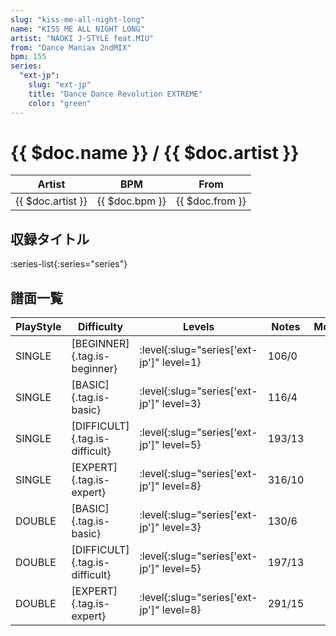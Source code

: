 ```yaml
---
slug: "kiss-me-all-night-long"
name: "KISS ME ALL NIGHT LONG"
artist: "NAOKI J-STYLE feat.MIU"
from: "Dance Maniax 2ndMIX"
bpm: 155
series:
  "ext-jp":
    slug: "ext-jp"
    title: "Dance Dance Revolution EXTREME"
    color: "green"
---
```


# {{ $doc.name }} / {{ $doc.artist }}

|Artist|BPM|From|
|------|---|----|
|{{ $doc.artist }}|{{ $doc.bpm }}|{{ $doc.from }}|

## 収録タイトル

:series-list{:series="series"}

## 譜面一覧

|PlayStyle|Difficulty|Levels|Notes|Movie|
|---------|----------|------|-----|-----|
|SINGLE|[BEGINNER]{.tag.is-beginner}|:level{:slug="series['ext-jp']" level=1}|106/0||
|SINGLE|[BASIC]{.tag.is-basic}|:level{:slug="series['ext-jp']" level=3}|116/4||
|SINGLE|[DIFFICULT]{.tag.is-difficult}|:level{:slug="series['ext-jp']" level=5}|193/13||
|SINGLE|[EXPERT]{.tag.is-expert}|:level{:slug="series['ext-jp']" level=8}|316/10||
|DOUBLE|[BASIC]{.tag.is-basic}|:level{:slug="series['ext-jp']" level=3}|130/6||
|DOUBLE|[DIFFICULT]{.tag.is-difficult}|:level{:slug="series['ext-jp']" level=5}|197/13||
|DOUBLE|[EXPERT]{.tag.is-expert}|:level{:slug="series['ext-jp']" level=8}|291/15||
